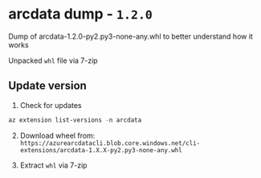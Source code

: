 # arcdata dump - `1.2.0`
Dump of arcdata-1.2.0-py2.py3-none-any.whl to better understand how it works

Unpacked `whl` file via 7-zip

## Update version
1. Check for updates
```powershell
az extension list-versions -n arcdata
```
2. Download wheel from:
    `https://azurearcdatacli.blob.core.windows.net/cli-extensions/arcdata-1.X.X-py2.py3-none-any.whl`

3. Extract `whl` via 7-zip